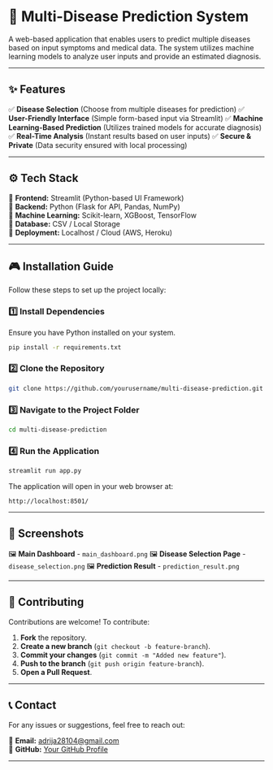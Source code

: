# 🏥 Multi-Disease Prediction System

A web-based application that enables users to predict multiple diseases based on input symptoms and medical data. The system utilizes machine learning models to analyze user inputs and provide an estimated diagnosis.

---

## ✨ Features

✅ **Disease Selection** (Choose from multiple diseases for prediction)
✅ **User-Friendly Interface** (Simple form-based input via Streamlit)
✅ **Machine Learning-Based Prediction** (Utilizes trained models for accurate diagnosis)
✅ **Real-Time Analysis** (Instant results based on user inputs)
✅ **Secure & Private** (Data security ensured with local processing)

---

## ⚙️ Tech Stack

🔹 **Frontend:** Streamlit (Python-based UI Framework)  
🔹 **Backend:** Python (Flask for API, Pandas, NumPy)  
🔹 **Machine Learning:** Scikit-learn, XGBoost, TensorFlow  
🔹 **Database:** CSV / Local Storage  
🔹 **Deployment:** Localhost / Cloud (AWS, Heroku)  

---

## 🎮 Installation Guide

Follow these steps to set up the project locally:

### 1️⃣ Install Dependencies
Ensure you have Python installed on your system.

```sh
pip install -r requirements.txt
```

### 2️⃣ Clone the Repository

```sh
git clone https://github.com/yourusername/multi-disease-prediction.git
```

### 3️⃣ Navigate to the Project Folder

```sh
cd multi-disease-prediction
```

### 4️⃣ Run the Application

```sh
streamlit run app.py
```

The application will open in your web browser at:

```
http://localhost:8501/
```

---

## 📸 Screenshots

🖼️ **Main Dashboard** - `main_dashboard.png`
🖼️ **Disease Selection Page** - `disease_selection.png`
🖼️ **Prediction Result** - `prediction_result.png`

---

## 💬 Contributing

Contributions are welcome! To contribute:

1. **Fork** the repository.
2. **Create a new branch** (`git checkout -b feature-branch`).
3. **Commit your changes** (`git commit -m "Added new feature"`).
4. **Push to the branch** (`git push origin feature-branch`).
5. **Open a Pull Request**.

---

## 📞 Contact

For any issues or suggestions, feel free to reach out:

📧 **Email:** adrija28104@gmail.com  
🐙 **GitHub:** [Your GitHub Profile](https://github.com/kk3221-adjk)  

---

